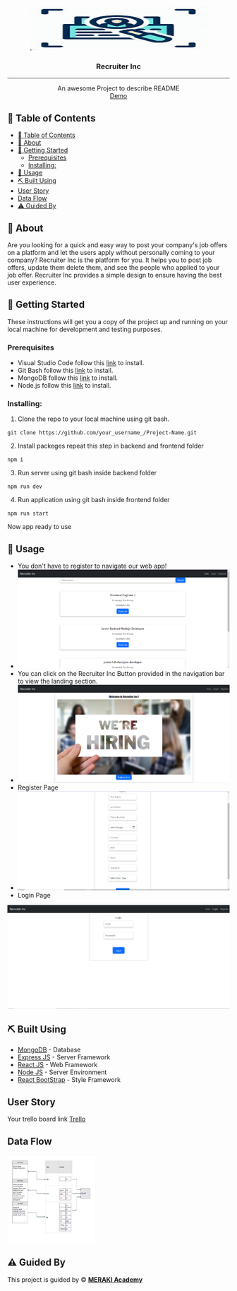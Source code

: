 <p align="center">
<a href="" target="_blank" rel="noopener noreferrer">
 <img width="400px" height="100px" src="./frontend/public/jobIcon.jpeg" alt="Project logo">
 </a>
</p>

<h3 align="center">Recruiter Inc
</h3>

---

<p align="center"> An awesome Project to describe README 
    <br> 
<a href='https://www.meraki-academy.org'>Demo</a>
    <br> 
</p>

## 📝 Table of Contents

- [📝 Table of Contents](#-table-of-contents)
- [🧐 About ](#-about-)
- [🏁 Getting Started ](#-getting-started-)
  - [Prerequisites](#prerequisites)
  - [Installing:](#installing)
- [🎈 Usage ](#-usage-)
- [⛏️ Built Using ](#️-built-using-)
- [User Story ](#user-story-)
- [Data Flow ](#data-flow-)
- [⚠️ Guided By ](#️-guided-by-)

## 🧐 About <a name = "about"></a>

Are you looking for a quick and easy way to post your company's job offers on a platform and let the users apply without personally coming to your company? Recruiter Inc is the platform for you. It helps you to post job offers, update them delete them, and see the people who applied to your job offer. Recruiter Inc provides a simple design to ensure having the best user experience.

## 🏁 Getting Started <a name = "getting_started"></a>

These instructions will get you a copy of the project up and running on your local machine for development and testing purposes.

### Prerequisites

- Visual Studio Code follow this <a href=''>link</a> to install.
- Git Bash follow this <a href=''>link</a> to install.
- MongoDB follow this <a href=''>link</a> to install.
- Node.js follow this <a href=''>link</a> to install.

### Installing:

1. Clone the repo to your local machine using git bash.

```
git clone https://github.com/your_username_/Project-Name.git
```

2. Install packeges repeat this step in backend and frontend folder

```
npm i
```

3. Run server using git bash inside backend folder

```
npm run dev
```

4. Run application using git bash inside frontend folder

```
npm run start
```

Now app ready to use

## 🎈 Usage <a name="usage"></a>


- You don't have to register to navigate our web app!
- <img src="./pictures/Jobs.png">
- You can click on the Recruiter Inc Button provided in the navigation bar to view the landing section.
- <img src="./pictures/landing.png">
- Register Page
- <img src="./pictures/reg.png">
-  Login Page
  <img src="./pictures/login.png">

## ⛏️ Built Using <a name = "built_using"></a>

- [MongoDB](https://www.mongodb.com/) - Database
- [Express JS](https://expressjs.com/) - Server Framework
- [React JS](https://https://reactjs.org/) - Web Framework
- [Node JS](https://nodejs.org/en/) - Server Environment
- [React BootStrap](https://react-bootstrap.github.io/) - Style Framework

## User Story <a name = "#user_story"></a>

Your trello board link
<a href="https://trello.com/b/dlehmeBx/job-search-platform">Trello</a>

## Data Flow <a name = "#data_flow"></a>

<img width=200px height=200px src="./pictures/p4-diagram.png" alt="Diagram"></a>

## ⚠️ Guided By <a name = "guided_by"></a>

This project is guided by ©️ **[MERAKI Academy](https://www.meraki-academy.org)**